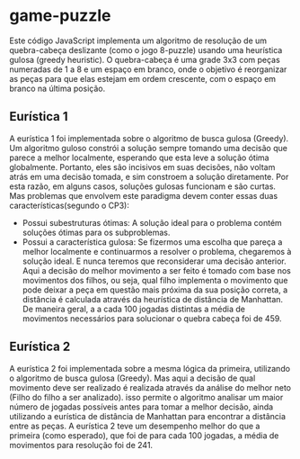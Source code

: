 # game-puzzle
Este código JavaScript implementa um algoritmo de resolução de um quebra-cabeça deslizante (como o jogo 8-puzzle) usando uma heurística gulosa (greedy heuristic). O quebra-cabeça é uma grade 3x3 com peças numeradas de 1 a 8 e um espaço em branco, onde o objetivo é reorganizar as peças para que elas estejam em ordem crescente, com o espaço em branco na última posição.

## Eurística 1
A eurística 1 foi implementada sobre o algoritmo de busca gulosa (Greedy). Um algoritmo guloso constrói a solução sempre tomando uma decisão que parece a melhor localmente, esperando que esta leve a solução ótima globalmente. Portanto, eles são incisivos em suas decisões, não voltam atrás em uma decisão tomada, e sim constroem a solução diretamente. Por esta razão, em alguns casos, soluções gulosas funcionam e são curtas. Mas problemas que envolvem este paradigma devem conter essas duas características(segundo o CP3):
* Possui subestruturas ótimas: A solução ideal para o problema contém soluções ótimas para os subproblemas.
* Possui a característica gulosa: Se fizermos uma escolha que pareça a melhor localmente e continuarmos a resolver o problema, chegaremos à solução ideal. E nunca teremos que reconsiderar uma decisão anterior.
Aqui a decisão do melhor movimento a ser feito é tomado com base nos movimentos dos filhos, ou seja, qual filho implementa o movimento que pode deixar a peça em questão mais próxima da sua posição correta, a distância é calculada através da heurística de distância de Manhattan.
De maneira geral, a a cada 100 jogadas distintas a média de movimentos necessários para solucionar o quebra cabeça foi de 459.

## Eurística 2
A eurística 2 foi implementada sobre a mesma lógica da primeira, utilizando o algoritmo de busca gulosa (Greedy). Mas aqui a decisão de qual movimento deve ser realizado é realizada através da análise do melhor neto (Filho do filho a ser analizado). isso permite o algoritmo analisar um maior número de jogadas possíveis antes para tomar a melhor decisão, ainda utilizando a eurística de distância de Manhattan para encontrar a distância entre as peças.
A eurística 2 teve um desempenho melhor do que a primeira (como esperado), que foi de para cada 100 jogadas, a média de movimentos para resolução foi de 241.
